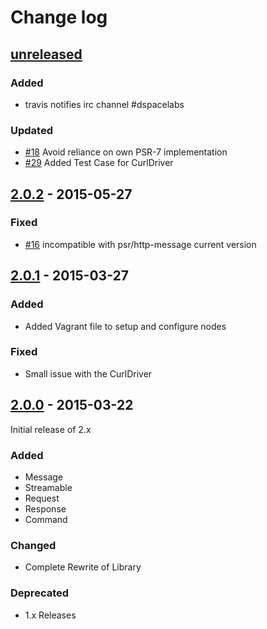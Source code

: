 Change log
==========

## [unreleased]

### Added

- travis notifies irc channel #dspacelabs

### Updated

- [#18] Avoid reliance on own PSR-7 implementation
- [#29] Added Test Case for CurlDriver

## [2.0.2] - 2015-05-27

### Fixed

- [#16] incompatible with psr/http-message current version

## [2.0.1] - 2015-03-27

### Added

- Added Vagrant file to setup and configure nodes

### Fixed

- Small issue with the CurlDriver


## [2.0.0] - 2015-03-22

Initial release of 2.x

### Added

- Message
- Streamable
- Request
- Response
- Command

### Changed

- Complete Rewrite of Library

### Deprecated

- 1.x Releases

[unreleased]: https://github.com/nbobtc/bitcoind-php/compare/2.0.2...2.x
[2.0.2]: https://github.com/nbobtc/bitcoind-php/compare/2.0.1...2.0.2
[2.0.1]: https://github.com/nbobtc/bitcoind-php/compare/2.0.0...2.0.1
[2.0.0]: https://github.com/nbobtc/bitcoind-php/compare/2d30e2f9ee617f44336581386cd0734613c7353d...2.0.0
[#16]: https://github.com/nbobtc/bitcoind-php/issues/16
[#18]: https://github.com/nbobtc/bitcoind-php/pull/18
[#29]: https://github.com/nbobtc/bitcoind-php/pull/29
